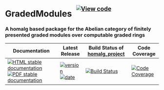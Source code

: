 <!-- BEGIN HEADER -->
# GradedModules&ensp;<sup><sup>[![View code][code-img]][code-url]</sup></sup>

### A homalg based package for the Abelian category of finitely presented graded modules over computable graded rings

| Documentation | Latest Release | Build Status of [homalg_project](/../../) | Code Coverage |
| ------------- | -------------- | ------------ | ------------- |
| [![HTML stable documentation][html-img]][html-url] [![PDF stable documentation][pdf-img]][pdf-url] | [![version][version-img]][version-url] [![date][date-img]][date-url] | [![Build Status][tests-img]][tests-url] | [![Code Coverage][codecov-img]][codecov-url] |

<!-- END HEADER -->
<!-- BEGIN FOOTER -->
[html-img]: https://img.shields.io/badge/🔗%20HTML-stable-blue.svg
[html-url]: https://homalg-project.github.io/homalg_project/GradedModules/doc/chap0_mj.html

[pdf-img]: https://img.shields.io/badge/🔗%20PDF-stable-blue.svg
[pdf-url]: https://homalg-project.github.io/homalg_project/GradedModules/download_pdf.html

[version-img]: https://img.shields.io/endpoint?url=https://homalg-project.github.io/homalg_project/GradedModules/badge_version.json&label=🔗%20version&color=yellow
[version-url]: https://homalg-project.github.io/homalg_project/GradedModules/view_release.html

[date-img]: https://img.shields.io/endpoint?url=https://homalg-project.github.io/homalg_project/GradedModules/badge_date.json&label=🔗%20released%20on&color=yellow
[date-url]: https://homalg-project.github.io/homalg_project/GradedModules/view_release.html

[tests-img]: https://github.com/homalg-project/homalg_project/actions/workflows/Tests.yml/badge.svg?branch=master
[tests-url]: https://github.com/homalg-project/homalg_project/actions/workflows/Tests.yml?query=branch%3Amaster

[codecov-img]: https://codecov.io/gh/homalg-project/homalg_project/branch/master/graph/badge.svg?flag=GradedModules
[codecov-url]: https://codecov.io/gh/homalg-project/homalg_project/tree/master/GradedModules

[code-img]: https://img.shields.io/badge/-View%20code-blue?logo=github
[code-url]: https://github.com/homalg-project/homalg_project/tree/master/GradedModules#top
<!-- END FOOTER -->
